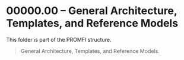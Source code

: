 # 00000.00 – General Architecture, Templates, and Reference Models

This folder is part of the PROMFI structure.

> General Architecture, Templates, and Reference Models.
